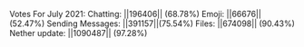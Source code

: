 Votes For July 2021: 
Chatting:         ||196406|| (68.78%)
Emoji:            ||66676|| (52.47%)
Sending Messages: ||391157||(75.54%)
Files:            ||674098||  (90.43%)
Nether update:    ||1090487|| (97.28%)
